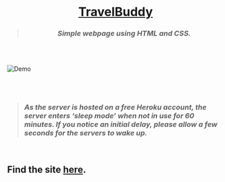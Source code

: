 <div align = "center">

# [TravelBuddy](https://travelbuddy01.herokuapp.com/)
> ### _Simple webpage using HTML and CSS._
</div>
<br> 
<br>



![Demo](https://github.com/Dhinahar12/travelbuddy/blob/main/gif/travel.gif)


<br>
<br>

> ### _As the server is hosted on a free Heroku account, the server enters ‘sleep mode’ when not in use for 60 minutes. If you notice an initial delay, please allow a few seconds for the servers to wake up._

<br>

## Find the site [here](https://travelbuddy01.herokuapp.com/).

<br>

